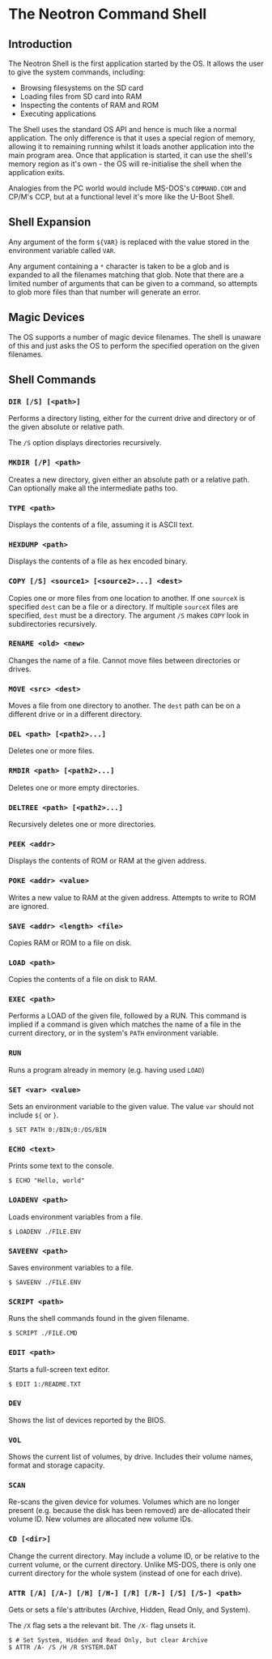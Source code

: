 # The Neotron Command Shell

## Introduction

The Neotron Shell is the first application started by the OS. It allows the user to give the system commands, including:

* Browsing filesystems on the SD card
* Loading files from SD card into RAM
* Inspecting the contents of RAM and ROM
* Executing applications

The Shell uses the standard OS API and hence is much like a normal application. The only difference is that it uses a special region of memory, allowing it to remaining running whilst it loads another application into the main program area. Once that application is started, it can use the shell's memory region as it's own - the OS will re-initialise the shell when the application exits.

Analogies from the PC world would include MS-DOS's `COMMAND.COM` and CP/M's CCP, but at a functional level it's more like the U-Boot Shell.

## Shell Expansion

Any argument of the form `${VAR}` is replaced with the value stored in the environment variable called `VAR`.

Any argument containing a `*` character is taken to be a glob and is expanded to all the filenames matching that glob. Note that there are a limited number of arguments that can be given to a command, so attempts to glob more files than that number will generate an error.

## Magic Devices

The OS supports a number of magic device filenames. The shell is unaware of this and just asks the OS to perform the specified operation on the given filenames.

## Shell Commands

### `DIR [/S] [<path>]`

Performs a directory listing, either for the current drive and directory or of the given absolute or relative path.

The `/S` option displays directories recursively.

### `MKDIR [/P] <path>`

Creates a new directory, given either an absolute path or a relative path. Can
optionally make all the intermediate paths too.

### `TYPE <path>`

Displays the contents of a file, assuming it is ASCII text.

### `HEXDUMP <path>`

Displays the contents of a file as hex encoded binary.

### `COPY [/S] <source1> [<source2>...] <dest>`

Copies one or more files from one location to another. If one `sourceX` is
specified `dest` can be a file or a directory. If multiple `sourceX` files are
specified, `dest` must be a directory. The argument `/S` makes `COPY` look in
subdirectories recursively.

### `RENAME <old> <new>`

Changes the name of a file. Cannot move files between directories or drives.

### `MOVE <src> <dest>`

Moves a file from one directory to another. The `dest` path can be on a
different drive or in a different directory.

### `DEL <path> [<path2>...]`

Deletes one or more files.

### `RMDIR <path> [<path2>...]`

Deletes one or more empty directories.

### `DELTREE <path> [<path2>...]`

Recursively deletes one or more directories.

### `PEEK <addr>`

Displays the contents of ROM or RAM at the given address.

### `POKE <addr> <value>`

Writes a new value to RAM at the given address. Attempts to write to ROM are ignored.

### `SAVE <addr> <length> <file>`

Copies RAM or ROM to a file on disk.

### `LOAD <path>`

Copies the contents of a file on disk to RAM.

### `EXEC <path>`

Performs a LOAD of the given file, followed by a RUN. This command is implied if a command is given which matches the name of a file in the current directory, or in the system's `PATH` environment variable.

### `RUN`

Runs a program already in memory (e.g. having used `LOAD`)

### `SET <var> <value>`

Sets an environment variable to the given value. The value `var` should not include `${` or `}`.

```console
$ SET PATH 0:/BIN;0:/OS/BIN
```

### `ECHO <text>`

Prints some text to the console.

```console
$ ECHO "Hello, world"
```

### `LOADENV <path>`

Loads environment variables from a file.

```console
$ LOADENV ./FILE.ENV
```

### `SAVEENV <path>`

Saves environment variables to a file.

```console
$ SAVEENV ./FILE.ENV
```

### `SCRIPT <path>`

Runs the shell commands found in the given filename.

```console
$ SCRIPT ./FILE.CMD
```

### `EDIT <path>`

Starts a full-screen text editor.

```console
$ EDIT 1:/README.TXT
```

### `DEV`

Shows the list of devices reported by the BIOS.

### `VOL`

Shows the current list of volumes, by drive. Includes their volume names, format and storage capacity.

### `SCAN`

Re-scans the given device for volumes. Volumes which are no longer present (e.g. because the disk has been removed) are de-allocated their volume ID. New volumes are allocated new volume IDs.

### `CD [<dir>]`

Change the current directory. May include a volume ID, or be relative to the current volume, or the current directory. Unlike MS-DOS, there is only one current directory for the whole system (instead of one for each drive).

### `ATTR [/A] [/A-] [/H] [/H-] [/R] [/R-] [/S] [/S-] <path>`

Gets or sets a file's attributes (Archive, Hidden, Read Only, and System).

The `/X` flag sets a the relevant bit. The `/X-` flag unsets it.

```console
$ # Set System, Hidden and Read Only, but clear Archive
$ ATTR /A- /S /H /R SYSTEM.DAT
```
